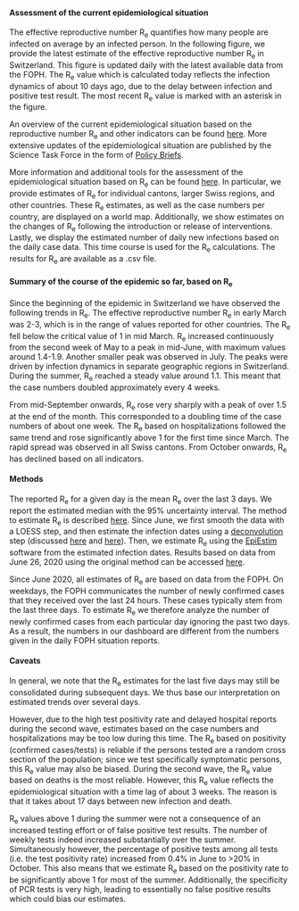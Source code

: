 <h4>Assessment of the current epidemiological situation</h4>

The effective reproductive number R<sub>e</sub> quantifies how many people are infected on average by an infected person. In the following figure, we provide the latest estimate of the effective reproductive number R<sub>e</sub> in Switzerland. This figure is updated daily with the latest available data from the FOPH. The R<sub>e</sub> value which is calculated today reflects the infection dynamics of about 10 days ago, due to the delay between infection and positive test result. The most recent R<sub>e</sub> value is marked with an asterisk in the figure.

An overview of the current epidemiological situation based on the reproductive number R<sub>e</sub> and other indicators can be found [here](https://sciencetaskforce.ch/en/news-english/). More extensive updates of the epidemiological situation are published by the Science Task Force in the form of [Policy Briefs](https://ncs-tf.ch/en/policy-briefs).

More information and additional tools for the assessment of the epidemiological situation based on R<sub>e</sub> can be found [here](https://ibz-shiny.ethz.ch/covid-19-re/). In particular, we provide estimates of R<sub>e</sub> for individual cantons, larger Swiss regions, and other countries. These R<sub>e</sub> estimates, as well as the case numbers per country, are displayed on a world map. Additionally, we show estimates on the changes of R<sub>e</sub> following the introduction or release of interventions. Lastly, we display the estimated number of daily new infections based on the daily case data. This time course is used for the R<sub>e</sub> calculations. The results for R<sub>e</sub> are available as a .csv file.

<h4>Summary of the course of the epidemic so far, based on R<sub>e</sub></h4>

Since the beginning of the epidemic in Switzerland we have observed the following trends in R<sub>e</sub>. The effective reproductive number R<sub>e</sub> in early March was 2-3, which is in the range of values reported for other countries. The R<sub>e</sub> fell below the critical value of 1 in mid March. R<sub>e</sub> increased continuously from the second week of May to a peak in mid-June, with maximum values around 1.4-1.9. Another smaller peak was observed in July. The peaks were driven by infection dynamics in separate geographic regions in Switzerland. During the summer, R<sub>e</sub> reached a steady value around 1.1. This meant that the case numbers doubled approximately every 4 weeks.

From mid-September onwards, R<sub>e</sub> rose very sharply with a peak of over 1.5 at the end of the month. This corresponded to a doubling time of the case numbers of about one week. The R<sub>e</sub> based on hospitalizations followed the same trend and rose significantly above 1 for the first time since March. The rapid spread was observed in all Swiss cantons. From October onwards, R<sub>e</sub> has declined based on all indicators.



<h4>Methods</h4>

The reported R<sub>e</sub> for a given day is the mean R<sub>e</sub> over the last 3 days. We report the estimated median with the 95% uncertainty interval. The method to estimate R<sub>e</sub> is described [here](https://ibz-shiny.ethz.ch/covid-19-re/methods.pdf). Since June, we first smooth the data with a LOESS step, and then estimate the infection dates using a [deconvolution](https://www.pnas.org/content/106/51/21825) step (discussed [here](https://www.medrxiv.org/content/10.1101/2020.05.12.20099366v1) and [here](https://www.medrxiv.org/content/10.1101/2020.06.18.20134858v2)). Then, we estimate R<sub>e</sub>  using the [EpiEstim](https://cran.r-project.org/web/packages/EpiEstim/index.html) software from the estimated infection dates. Results based on data from June 26, 2020 using the original method can be accessed [here](https://smw.ch/article/doi/smw.2020.20271).

Since June 2020, all estimates of R<sub>e</sub> are based on data from the FOPH. On weekdays, the FOPH communicates the number of newly confirmed cases that they received over the last 24 hours. These cases typically stem from the last three days. To estimate R<sub>e</sub> we therefore analyze the number of newly confirmed cases from each particular day ignoring the past two days. As a result, the numbers in our dashboard are different from the numbers given in the daily FOPH situation reports.


<h4>Caveats</h4>

In general, we note that the R<sub>e</sub> estimates for the last five days may still be consolidated during subsequent days. We thus base our interpretation on estimated trends over several days.

However, due to the high test positivity rate and delayed hospital reports during the second wave, estimates based on the case numbers and hospitalizations may be too low during this time. The R<sub>e</sub> based on positivity (confirmed cases/tests) is reliable if the persons tested are a random cross section of the population; since we test specifically symptomatic persons, this R<sub>e</sub> value may also be biased. During the second wave, the R<sub>e</sub> value based on deaths is the most reliable. However, this R<sub>e</sub> value reflects the epidemiological situation with a time lag of about 3 weeks. The reason is that it takes about 17 days between new infection and death.

R<sub>e</sub> values above 1 during the summer were not a consequence of an increased testing effort or of false positive test results. The number of weekly tests indeed increased substantially over the summer. Simultaneously however, the percentage of positive tests among all tests (i.e. the test positivity rate) increased from 0.4% in June to >20% in October. This also means that we estimate R<sub>e</sub> based on the positivity rate to be significantly above 1 for most of the summer. Additionally, the specificity of PCR tests is very high, leading to essentially no false positive results which could bias our estimates.
